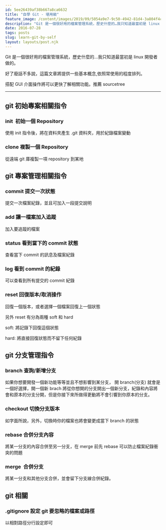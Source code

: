 ```yaml
---
id: 5ee26439af38b667a8ca6632
title: "自學 Git - 堪用級"
feature_image: /content/images/2019/09/5054a9e7-9c50-4942-81d4-3a804f4ca9cb.png
description: "Git 是一個很好用的檔案管理系統，歷史什麼的…我只知道最當初是 linux 開發者做的。"
date: 2016-07-28
tags: posts
slug: learn-git-by-self
layout: layouts/post.njk
---
```


Git 是一個很好用的檔案管理系統，歷史什麼的…我只知道最當初是 linux 開發者做的。

好了廢話不多說，這篇文章將提供一些基本概念,依照常使用的程度排列。

搭配 GUI 介面操作將可以更快了解相關功能。推薦 sourcetree

* * *

## git 初始專案相關指令

### init  初始一個 Repository

使用 init 指令後，將在資料夾產生 .git 資料夾，用於紀錄檔案變動

### clone 複製一個 Repository

從遠端 git 庫複製一項 repository 到某地

## git 專案管理相關指令

### commit 提交一次狀態

提交一次檔案紀錄，並且可加入一段提交說明

### add 讓一檔案加入追蹤

加入要追蹤的檔案

### status 看到當下的 commit 狀態

查看當下 commit 的訊息及檔案紀錄

### log 看到 commit 的紀錄

可以查看到所有提交的 commit 紀錄

### reset 回復版本/取消操作

回復一個版本，或者選擇一個檔案回復上一個狀態

另外 reset 有分為兩種 soft 和 hard

soft: 將記錄下回復這個狀態

hard: 將直接回復狀態而不留下任何紀錄

## git 分支管理指令

### branch 查詢/新增分支

如果你想要開發一個新功能等等並且不想影響到某分支， 開 branch(分支) 就會是一個好選擇，開一個新 brach 將從你想開的分支開出一個新分支，紀錄和內容將會和原本的分支分開，但是你接下來所做得更動將不會引響到你原本的分支。

### checkout 切換分支版本

如字面所說，另外，切換時你的檔案也將會變更成當下 branch 的狀態

### rebase 合併分支內容

將某一分支的內容合併至另一分支，在 merge 前先 rebase 可以防止檔案紀錄衝突的問題

### merge  合併分支

將某一分支和其他分支合併，並會留下分支線合併紀錄。

## git 相關

### .gitignore 設定 git 要忽略的檔案或路徑

以相對路徑分行設定即可
